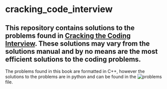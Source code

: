# cracking_code_interview

## This repository contains solutions to the problems found in [Cracking the Coding Interview](https://www.amazon.com/Cracking-Coding-Interview-Programming-Questions/dp/0984782850/ref=sr_1_3?crid=1FJ86PDIO4BUD&dchild=1&keywords=cracking+the+coding+interview+2021&qid=1631195230&sprefix=cracking+the+codin%2Caps%2C175&sr=8-3). These solutions may vary from the solutions manual and by no means are the most efficient solutions to the coding problems.

The problems found in this book are formatted in C++, however the solutions to the problems are in python and can be found in the ![problems](problems.ipynb) file.
